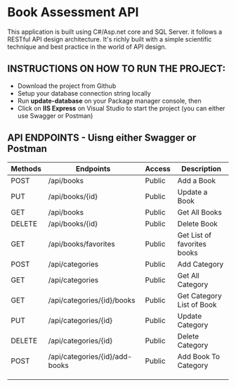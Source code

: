 # Book Assessment API

This application is built using C#/Asp.net core and SQL Server. it follows a RESTful API design architecture. It's richly built with a simple scientific technique and best practice in the world of API design.


## INSTRUCTIONS ON HOW TO RUN THE PROJECT:

* Download the project from Github
* Setup your database connection string locally
* Run **update-database** on your Package manager console, then 
* Click on **IIS Express** on Visual Studio to start the project (you can either use Swagger or Postman)	

## API ENDPOINTS - Uisng either Swagger or Postman

| Methods | Endpoints                                   | Access  | Description                              |
| ------- | ------------------------------------------- | ------- | ---------------------------------------- |
| POST    | /api/books                                  | Public  | Add a Book                               |
| PUT     | /api/books/{id}                             | Public  | Update a Book                            |
| GET	    | /api/books                                  | Public  | Get All Books                            |
| DELETE  | /api/books/{id}                             | Public  | Delete Book                              |
| GET	    | /api/books/favorites                        | Public  | Get List of favorites books              |
| POST    | /api/categories                             | Public  | Add Category                             |
| GET     | /api/categories                             | Public  | Get All Category                         |
| GET     | /api/categories/{id}/books                  | Public  | Get Category List of Book                |
| PUT     | /api/categories/{id}                        | Public  | Update Category                          |
| DELETE  | /api/categories/{id}                        | Public  | Delete Category                          |
| POST 	  | /api/categories/{id}/add-books              | Public  | Add Book To Category                     |
|	        | 	                                          |         |                                          |
|     	  | 			                                      | 	      |                                          |
| 	      | 			                                      |         |                                          |        





